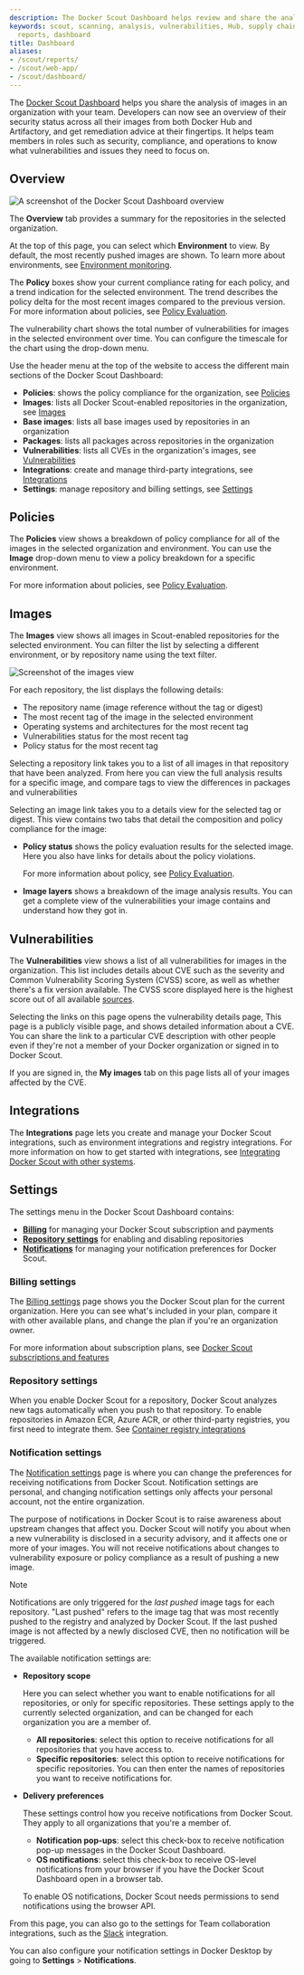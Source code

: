 ```yaml
---
description: The Docker Scout Dashboard helps review and share the analysis of images.
keywords: scout, scanning, analysis, vulnerabilities, Hub, supply chain, security, report,
  reports, dashboard
title: Dashboard
aliases:
- /scout/reports/
- /scout/web-app/
- /scout/dashboard/
---
```


The [Docker Scout Dashboard](https://scout.docker.com/) helps you share the
analysis of images in an organization with your team. Developers can now see an
overview of their security status across all their images from both Docker Hub
and Artifactory, and get remediation advice at their fingertips. It helps team
members in roles such as security, compliance, and operations to know what
vulnerabilities and issues they need to focus on.

## Overview

![A screenshot of the Docker Scout Dashboard overview](../images/dashboard-overview.webp?border=true)

The **Overview** tab provides a summary for the repositories in the selected
organization.

At the top of this page, you can select which **Environment** to view.
By default, the most recently pushed images are shown. To learn more about
environments, see [Environment monitoring](../integrations/environment/index.md).

The **Policy** boxes show your current compliance rating for each policy, and a
trend indication for the selected environment. The trend describes the policy
delta for the most recent images compared to the previous version.
For more information about policies, see [Policy Evaluation](../policy/index.md).

The vulnerability chart shows the total number of vulnerabilities for images in
the selected environment over time. You can configure the timescale for the
chart using the drop-down menu.

Use the header menu at the top of the website to access the different main
sections of the Docker Scout Dashboard:

- **Policies**: shows the policy compliance for the organization, see [Policies](#policies)
- **Images**: lists all Docker Scout-enabled repositories in the organization, see [Images](#images)
- **Base images**: lists all base images used by repositories in an organization
- **Packages**: lists all packages across repositories in the organization
- **Vulnerabilities**: lists all CVEs in the organization's images, see [Vulnerabilities](#vulnerabilities)
- **Integrations**: create and manage third-party integrations, see [Integrations](#integrations)
- **Settings**: manage repository and billing settings, see [Settings](#settings)

## Policies

The **Policies** view shows a breakdown of policy compliance for all of the
images in the selected organization and environment. You can use the **Image**
drop-down menu to view a policy breakdown for a specific environment.

For more information about policies, see [Policy Evaluation](../policy/index.md).

## Images

The **Images** view shows all images in Scout-enabled repositories for the selected environment.
You can filter the list by selecting a different environment, or by repository name using the text filter.

![Screenshot of the images view](../images/dashboard-images.webp)

For each repository, the list displays the following details:

- The repository name (image reference without the tag or digest)
- The most recent tag of the image in the selected environment
- Operating systems and architectures for the most recent tag
- Vulnerabilities status for the most recent tag
- Policy status for the most recent tag

Selecting a repository link takes you to a list of all images in that repository that have been analyzed.
From here you can view the full analysis results for a specific image,
and compare tags to view the differences in packages and vulnerabilities

Selecting an image link takes you to a details view for the selected tag or digest.
This view contains two tabs that detail the composition and policy compliance for the image:

- **Policy status** shows the policy evaluation results for the selected image.
  Here you also have links for details about the policy violations.

  For more information about policy, see [Policy Evaluation](../policy/index.md).

- **Image layers** shows a breakdown of the image analysis results.
  You can get a complete view of the vulnerabilities your image contains
  and understand how they got in.

## Vulnerabilities

The **Vulnerabilities** view shows a list of all vulnerabilities for images in the organization.
This list includes details about CVE such as the severity and Common Vulnerability Scoring System (CVSS) score,
as well as whether there's a fix version available.
The CVSS score displayed here is the highest score out of all available [sources](../deep-dive/advisory-db-sources.md).

Selecting the links on this page opens the vulnerability details page,
This page is a publicly visible page, and shows detailed information about a CVE.
You can share the link to a particular CVE description with other people
even if they're not a member of your Docker organization or signed in to Docker Scout.

If you are signed in, the **My images** tab on this page lists all of your images
affected by the CVE.

## Integrations

The **Integrations** page lets you create and manage your Docker Scout
integrations, such as environment integrations and registry integrations. For
more information on how to get started with integrations, see
[Integrating Docker Scout with other systems](../integrations/index.md).

## Settings

The settings menu in the Docker Scout Dashboard contains:

- [**Billing**](#billing-settings) for managing your Docker Scout subscription and payments
- [**Repository settings**](#repository-settings) for enabling and disabling repositories
- [**Notifications**](#notification-settings) for managing your notification preferences for Docker Scout.

### Billing settings

The [Billing settings](https://scout.docker.com/settings/billing) page shows
you the Docker Scout plan for the current organization. Here you can see what's
included in your plan, compare it with other available plans, and change the
plan if you're an organization owner.

For more information about subscription plans, see
[Docker Scout subscriptions and features](../../subscription/scout-details.md)

### Repository settings

When you enable Docker Scout for a repository,
Docker Scout analyzes new tags automatically when you push to that repository.
To enable repositories in Amazon ECR, Azure ACR, or other third-party registries,
you first need to integrate them.
See [Container registry integrations](../integrations/index.md#container-registries)

### Notification settings

The [Notification settings](https://scout.docker.com/settings/notifications)
page is where you can change the preferences for receiving notifications from
Docker Scout. Notification settings are personal, and changing notification
settings only affects your personal account, not the entire organization.

The purpose of notifications in Docker Scout is to raise awareness about
upstream changes that affect you. Docker Scout will notify you about when a new
vulnerability is disclosed in a security advisory, and it affects one or more
of your images. You will not receive notifications about changes to
vulnerability exposure or policy compliance as a result of pushing a new image.

> [!NOTE]
>
> Notifications are only triggered for the *last pushed* image tags for each
> repository. "Last pushed" refers to the image tag that was most recently
> pushed to the registry and analyzed by Docker Scout. If the last pushed image
> is not affected by a newly disclosed CVE, then no notification will be
> triggered.

The available notification settings are:

- **Repository scope**

  Here you can select whether you want to enable notifications for all
  repositories, or only for specific repositories. These settings apply to the
  currently selected organization, and can be changed for each organization you
  are a member of.

  - **All repositories**: select this option to receive notifications for all
    repositories that you have access to.
  - **Specific repositories**: select this option to receive notifications for
    specific repositories. You can then enter the names of repositories you
    want to receive notifications for.

- **Delivery preferences**

  These settings control how you receive notifications from Docker Scout. They
  apply to all organizations that you're a member of.

  - **Notification pop-ups**: select this check-box to receive notification
    pop-up messages in the Docker Scout Dashboard.
  - **OS notifications**: select this check-box to receive OS-level notifications
    from your browser if you have the Docker Scout Dashboard open in a browser
    tab.

  To enable OS notifications, Docker Scout needs permissions to send
  notifications using the browser API.

From this page, you can also go to the settings for Team collaboration
integrations, such as the [Slack](../integrations/team-collaboration/slack.md)
integration.

You can also configure your notification settings in Docker Desktop by going
to **Settings** > **Notifications**.

